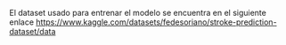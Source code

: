 El dataset usado para entrenar el modelo se encuentra en el siguiente enlace https://www.kaggle.com/datasets/fedesoriano/stroke-prediction-dataset/data 
